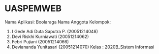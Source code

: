 # UASPEMWEB
Nama Aplikasi: Boolaraga
Nama Anggota Kelompok:
1. I Gede Adi Duta Saputra P. (20051214048)
2. Devi Riskhi Kurniawati (20051214062)
3. Febri Pujiani (20051214066)
4. Deviananda Yunitasari (20051214070)
Kelas : 2020B_Sistem Informasi
